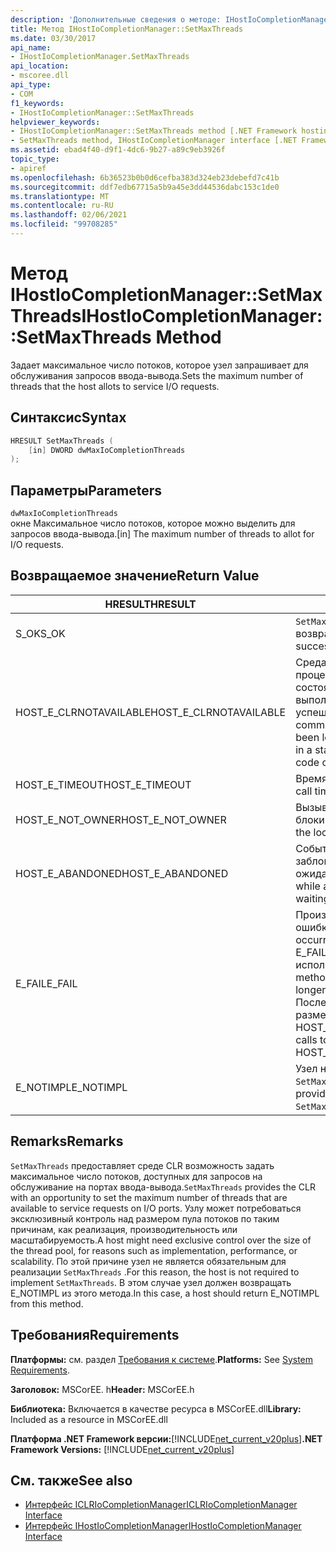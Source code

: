 ```yaml
---
description: 'Дополнительные сведения о методе: IHostIoCompletionManager:: SetMaxThreads'
title: Метод IHostIoCompletionManager::SetMaxThreads
ms.date: 03/30/2017
api_name:
- IHostIoCompletionManager.SetMaxThreads
api_location:
- mscoree.dll
api_type:
- COM
f1_keywords:
- IHostIoCompletionManager::SetMaxThreads
helpviewer_keywords:
- IHostIoCompletionManager::SetMaxThreads method [.NET Framework hosting]
- SetMaxThreads method, IHostIoCompletionManager interface [.NET Framework hosting]
ms.assetid: ebad4f40-d9f1-4dc6-9b27-a89c9eb3926f
topic_type:
- apiref
ms.openlocfilehash: 6b36523b0b0d6cefba383d324eb23debefd7c41b
ms.sourcegitcommit: ddf7edb67715a5b9a45e3dd44536dabc153c1de0
ms.translationtype: MT
ms.contentlocale: ru-RU
ms.lasthandoff: 02/06/2021
ms.locfileid: "99708285"
---
```

# <a name="ihostiocompletionmanagersetmaxthreads-method"></a><span data-ttu-id="1f1c6-103">Метод IHostIoCompletionManager::SetMaxThreads</span><span class="sxs-lookup"><span data-stu-id="1f1c6-103">IHostIoCompletionManager::SetMaxThreads Method</span></span>

<span data-ttu-id="1f1c6-104">Задает максимальное число потоков, которое узел запрашивает для обслуживания запросов ввода-вывода.</span><span class="sxs-lookup"><span data-stu-id="1f1c6-104">Sets the maximum number of threads that the host allots to service I/O requests.</span></span>  
  
## <a name="syntax"></a><span data-ttu-id="1f1c6-105">Синтаксис</span><span class="sxs-lookup"><span data-stu-id="1f1c6-105">Syntax</span></span>  
  
```cpp  
HRESULT SetMaxThreads (  
    [in] DWORD dwMaxIoCompletionThreads  
);  
```  
  
## <a name="parameters"></a><span data-ttu-id="1f1c6-106">Параметры</span><span class="sxs-lookup"><span data-stu-id="1f1c6-106">Parameters</span></span>  

 `dwMaxIoCompletionThreads`  
 <span data-ttu-id="1f1c6-107">окне Максимальное число потоков, которое можно выделить для запросов ввода-вывода.</span><span class="sxs-lookup"><span data-stu-id="1f1c6-107">[in] The maximum number of threads to allot for I/O requests.</span></span>  
  
## <a name="return-value"></a><span data-ttu-id="1f1c6-108">Возвращаемое значение</span><span class="sxs-lookup"><span data-stu-id="1f1c6-108">Return Value</span></span>  
  
|<span data-ttu-id="1f1c6-109">HRESULT</span><span class="sxs-lookup"><span data-stu-id="1f1c6-109">HRESULT</span></span>|<span data-ttu-id="1f1c6-110">Описание:</span><span class="sxs-lookup"><span data-stu-id="1f1c6-110">Description</span></span>|  
|-------------|-----------------|  
|<span data-ttu-id="1f1c6-111">S_OK</span><span class="sxs-lookup"><span data-stu-id="1f1c6-111">S_OK</span></span>|<span data-ttu-id="1f1c6-112">`SetMaxThreads` успешно возвращено.</span><span class="sxs-lookup"><span data-stu-id="1f1c6-112">`SetMaxThreads` returned successfully.</span></span>|  
|<span data-ttu-id="1f1c6-113">HOST_E_CLRNOTAVAILABLE</span><span class="sxs-lookup"><span data-stu-id="1f1c6-113">HOST_E_CLRNOTAVAILABLE</span></span>|<span data-ttu-id="1f1c6-114">Среда CLR не была загружена в процесс, или среда CLR находится в состоянии, в котором она не может выполнить управляемый код или успешно обработать вызов.</span><span class="sxs-lookup"><span data-stu-id="1f1c6-114">The common language runtime (CLR) has not been loaded into a process, or the CLR is in a state in which it cannot run managed code or process the call successfully.</span></span>|  
|<span data-ttu-id="1f1c6-115">HOST_E_TIMEOUT</span><span class="sxs-lookup"><span data-stu-id="1f1c6-115">HOST_E_TIMEOUT</span></span>|<span data-ttu-id="1f1c6-116">Время ожидания вызова истекло.</span><span class="sxs-lookup"><span data-stu-id="1f1c6-116">The call timed out.</span></span>|  
|<span data-ttu-id="1f1c6-117">HOST_E_NOT_OWNER</span><span class="sxs-lookup"><span data-stu-id="1f1c6-117">HOST_E_NOT_OWNER</span></span>|<span data-ttu-id="1f1c6-118">Вызывающий объект не владеет блокировкой.</span><span class="sxs-lookup"><span data-stu-id="1f1c6-118">The caller does not own the lock.</span></span>|  
|<span data-ttu-id="1f1c6-119">HOST_E_ABANDONED</span><span class="sxs-lookup"><span data-stu-id="1f1c6-119">HOST_E_ABANDONED</span></span>|<span data-ttu-id="1f1c6-120">Событие было отменено, пока заблокированный поток или волокно ожидают его.</span><span class="sxs-lookup"><span data-stu-id="1f1c6-120">An event was canceled while a blocked thread or fiber was waiting on it.</span></span>|  
|<span data-ttu-id="1f1c6-121">E_FAIL</span><span class="sxs-lookup"><span data-stu-id="1f1c6-121">E_FAIL</span></span>|<span data-ttu-id="1f1c6-122">Произошла неизвестная фатальная ошибка.</span><span class="sxs-lookup"><span data-stu-id="1f1c6-122">An unknown catastrophic failure occurred.</span></span> <span data-ttu-id="1f1c6-123">Когда метод возвращает E_FAIL, среда CLR больше не может использоваться в процессе.</span><span class="sxs-lookup"><span data-stu-id="1f1c6-123">When a method returns E_FAIL, the CLR is no longer usable within the process.</span></span> <span data-ttu-id="1f1c6-124">Последующие вызовы методов размещения возвращают HOST_E_CLRNOTAVAILABLE.</span><span class="sxs-lookup"><span data-stu-id="1f1c6-124">Subsequent calls to hosting methods return HOST_E_CLRNOTAVAILABLE.</span></span>|  
|<span data-ttu-id="1f1c6-125">E_NOTIMPL</span><span class="sxs-lookup"><span data-stu-id="1f1c6-125">E_NOTIMPL</span></span>|<span data-ttu-id="1f1c6-126">Узел не предоставляет реализацию `SetMaxThreads` .</span><span class="sxs-lookup"><span data-stu-id="1f1c6-126">The host does not provide an implementation of `SetMaxThreads`.</span></span>|  
  
## <a name="remarks"></a><span data-ttu-id="1f1c6-127">Remarks</span><span class="sxs-lookup"><span data-stu-id="1f1c6-127">Remarks</span></span>  

 <span data-ttu-id="1f1c6-128">`SetMaxThreads` предоставляет среде CLR возможность задать максимальное число потоков, доступных для запросов на обслуживание на портах ввода-вывода.</span><span class="sxs-lookup"><span data-stu-id="1f1c6-128">`SetMaxThreads` provides the CLR with an opportunity to set the maximum number of threads that are available to service requests on I/O ports.</span></span> <span data-ttu-id="1f1c6-129">Узлу может потребоваться эксклюзивный контроль над размером пула потоков по таким причинам, как реализация, производительность или масштабируемость.</span><span class="sxs-lookup"><span data-stu-id="1f1c6-129">A host might need exclusive control over the size of the thread pool, for reasons such as implementation, performance, or scalability.</span></span> <span data-ttu-id="1f1c6-130">По этой причине узел не является обязательным для реализации `SetMaxThreads` .</span><span class="sxs-lookup"><span data-stu-id="1f1c6-130">For this reason, the host is not required to implement `SetMaxThreads`.</span></span> <span data-ttu-id="1f1c6-131">В этом случае узел должен возвращать E_NOTIMPL из этого метода.</span><span class="sxs-lookup"><span data-stu-id="1f1c6-131">In this case, a host should return E_NOTIMPL from this method.</span></span>  
  
## <a name="requirements"></a><span data-ttu-id="1f1c6-132">Требования</span><span class="sxs-lookup"><span data-stu-id="1f1c6-132">Requirements</span></span>  

 <span data-ttu-id="1f1c6-133">**Платформы:** см. раздел [Требования к системе](../../get-started/system-requirements.md).</span><span class="sxs-lookup"><span data-stu-id="1f1c6-133">**Platforms:** See [System Requirements](../../get-started/system-requirements.md).</span></span>  
  
 <span data-ttu-id="1f1c6-134">**Заголовок:** MSCorEE. h</span><span class="sxs-lookup"><span data-stu-id="1f1c6-134">**Header:** MSCorEE.h</span></span>  
  
 <span data-ttu-id="1f1c6-135">**Библиотека:** Включается в качестве ресурса в MSCorEE.dll</span><span class="sxs-lookup"><span data-stu-id="1f1c6-135">**Library:** Included as a resource in MSCorEE.dll</span></span>  
  
 <span data-ttu-id="1f1c6-136">**Платформа .NET Framework версии:**[!INCLUDE[net_current_v20plus](../../../../includes/net-current-v20plus-md.md)]</span><span class="sxs-lookup"><span data-stu-id="1f1c6-136">**.NET Framework Versions:** [!INCLUDE[net_current_v20plus](../../../../includes/net-current-v20plus-md.md)]</span></span>  
  
## <a name="see-also"></a><span data-ttu-id="1f1c6-137">См. также</span><span class="sxs-lookup"><span data-stu-id="1f1c6-137">See also</span></span>

- [<span data-ttu-id="1f1c6-138">Интерфейс ICLRIoCompletionManager</span><span class="sxs-lookup"><span data-stu-id="1f1c6-138">ICLRIoCompletionManager Interface</span></span>](iclriocompletionmanager-interface.md)
- [<span data-ttu-id="1f1c6-139">Интерфейс IHostIoCompletionManager</span><span class="sxs-lookup"><span data-stu-id="1f1c6-139">IHostIoCompletionManager Interface</span></span>](ihostiocompletionmanager-interface.md)
